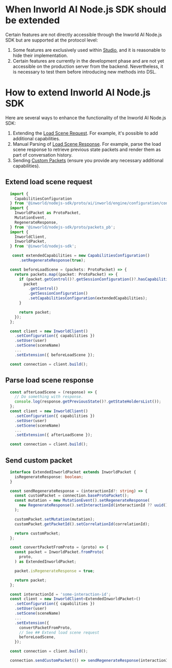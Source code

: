 # When Inworld AI Node.js SDK should be extended

Certain features are not directly accessible through the Inworld AI Node.js SDK but are supported at the protocol level:

1. Some features are exclusively used within [Studio](https://studio.inworld.ai), and it is reasonable to hide their implementation.
1. Certain features are currently in the development phase and are not yet accessible on the production server from the backend. Nevertheless, it is necessary to test them before introducing new methods into DSL.


# How to extend Inworld AI Node.js SDK

Here are several ways to enhance the functionality of the Inworld AI Node.js SDK:

1. Extending the [Load Scene Request](#extend-load-scene-request). For example, it's possible to add additional capabilities.
1. Manual Parsing of [Load Scene Response](#parse-load-scene-response). For example, parse the load scene response to retrieve previous state packets and render them as part of conversation history.
1. Sending [Custom Packets](#send-custom-packet) (ensure you provide any necessary additional capabilities).


## Extend load scene request

```ts
  import {
    CapabilitiesConfiguration
  } from '@inworld/nodejs-sdk/proto/ai/inworld/engine/configuration/configuration_pb';
  import {
    InworldPacket as ProtoPacket,
    MutationEvent,
    RegenerateResponse,
  } from '@inworld/nodejs-sdk/proto/packets_pb';
  import {
    InworldClient,
    InworldPacket,
  } from '@inworld/nodejs-sdk';

   const extendedCapabilities = new CapabilitiesConfiguration()
      .setRegenerateResponse(true);

  const beforeLoadScene = (packets: ProtoPacket) => {
    return packets.map((packet: ProtoPacket) => {
      if (packet.getControl()?.getSessionConfiguration()?.hasCapabilitiesConfiguration()) {
        packet
          .getControl()
          .getSessionConfiguration()
          .setCapabilitiesConfiguration(extendedCapabilities);
      }

      return packet;
    });
  };

  const client = new InworldClient()
    .setConfiguration({ capabilities })
    .setUser(user)
    .setScene(sceneName)
    ...
    .setExtension({ beforeLoadScene });

  const connection = client.build();
```

## Parse load scene response

```ts
  const afterLoadScene = (response) => {
    // Do something with response.
    console.log(response.getPreviousState()?.getStateHoldersList());
  };
  const client = new InworldClient()
    .setConfiguration({ capabilities })
    .setUser(user)
    .setScene(sceneName)
    ...
    .setExtension({ afterLoadScene });

  const connection = client.build();
```

## Send custom packet

```ts
  interface ExtendedInworldPacket extends InworldPacket {
    isRegenerateResponse: boolean;
  }

  const sendRegenerateResponse = (interactionId?: string) => {
    const customPacket = connection.baseProtoPacket();
    const mutation = new MutationEvent().setRegenerateResponse(
      new RegenerateResponse().setInteractionId(interactionId ?? uuid()),
    );

    customPacket.setMutation(mutation);
    customPacket.getPacketId().setCorrelationId(correlationId);

    return customPacket;
  };

  const convertPacketFromProto = (proto) => {
    const packet = InworldPacket.fromProto(
      proto,
    ) as ExtendedInworldPacket;

    packet.isRegenerateResponse = true;

    return packet;
  };

  const interactionId = 'some-interaction-id';
  const client = new InworldClient<ExtendedInworldPacket>()
    .setConfiguration({ capabilities })
    .setUser(user)
    .setScene(sceneName)
    ...
    .setExtension({
      convertPacketFromProto,
      // See ## Extend load scene request
      beforeLoadScene,
    });

  const connection = client.build();

  connection.sendCustomPacket(() => sendRegenerateResponse(interactionId));
```
